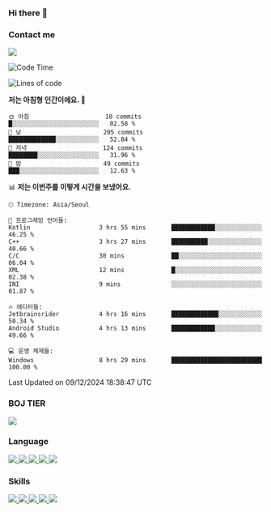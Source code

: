 ### Hi there 👋

<!-- Contact me-->
### Contact me
<a href="mailto:hiko1931@gmail.com">
    <img src="https://img.shields.io/badge/Gmail-D14836?logo=gmail&logoColor=white">
</a>

<!--START_SECTION:waka-->
![Code Time](http://img.shields.io/badge/Code%20Time-147%20hrs%207%20mins-blue)

![Lines of code](https://img.shields.io/badge/%EC%A0%80%EB%8A%94%20%EC%97%AC%ED%83%9C%EA%B9%8C%EC%A7%80%20-3.2%20million%20%EC%A4%84%EC%9D%98%20%EC%BD%94%EB%93%9C%EB%A5%BC%20%EC%9E%91%EC%84%B1%ED%96%88%EC%96%B4%EC%9A%94.-blue)

**저는 아침형 인간이에요. 🐤** 

```text
🌞 아침                     10 commits          █░░░░░░░░░░░░░░░░░░░░░░░░   02.58 % 
🌆 낮　                     205 commits         █████████████░░░░░░░░░░░░   52.84 % 
🌃 저녁                     124 commits         ████████░░░░░░░░░░░░░░░░░   31.96 % 
🌙 밤　                     49 commits          ███░░░░░░░░░░░░░░░░░░░░░░   12.63 % 
```


📊 **저는 이번주를 이렇게 시간을 보냈어요.** 

```text
🕑︎ Timezone: Asia/Seoul

💬 프로그래밍 언어들: 
Kotlin                   3 hrs 55 mins       ████████████░░░░░░░░░░░░░   46.25 % 
C++                      3 hrs 27 mins       ██████████░░░░░░░░░░░░░░░   40.66 % 
C/C                      30 mins             ██░░░░░░░░░░░░░░░░░░░░░░░   06.04 % 
XML                      12 mins             █░░░░░░░░░░░░░░░░░░░░░░░░   02.38 % 
INI                      9 mins              ░░░░░░░░░░░░░░░░░░░░░░░░░   01.87 % 

🔥 에디터들: 
Jetbrainsrider           4 hrs 16 mins       █████████████░░░░░░░░░░░░   50.34 % 
Android Studio           4 hrs 13 mins       ████████████░░░░░░░░░░░░░   49.66 % 

💻 운영 체제들: 
Windows                  8 hrs 29 mins       █████████████████████████   100.00 % 
```


 Last Updated on 09/12/2024 18:38:47 UTC
<!--END_SECTION:waka-->

<!-- BOJ -->
### BOJ TIER
[![](http://mazassumnida.wtf/api/v2/generate_badge?boj=swifter)](https://solved.ac/swifter)

### Language
<a href="https://java.com">
    <img src="https://img.shields.io/badge/Java-007396?logo=java&logoColor=white">
</a>
<a href="https://kotlinlang.org">
    <img src="https://img.shields.io/badge/Kotlin-7F52FF?logo=kotlin&logoColor=white">
</a>
<a href="https://developer.mozilla.org/ko/docs/Web/JavaScript">
    <img src="https://img.shields.io/badge/JavaScript-F7DF1E?logo=javascript&logoColor=white">
</a>
<a href="https://isocpp.org/">
    <img src="https://img.shields.io/badge/C++-00599C?logo=cplusplus&logoColor=white">
</a>
<a href="https://learn.microsoft.com/ko-kr/dotnet/csharp/">
    <img src="https://img.shields.io/badge/csharp-239120?logo=csharp&logoColor=white">
</a>


### Skills
<a href="https://developer.android.com">
    <img src="https://img.shields.io/badge/Android-3DDC84?logo=android&logoColor=white">
</a>
<a href="https://reactivex.io">
    <img src="https://img.shields.io/badge/ReactiveX-B7178C?logo=ReactiveX&logoColor=white">
</a>
<a href="https://nodejs.org">
    <img src="https://img.shields.io/badge/Node.js-339933?logo=node.js&logoColor=white">
</a>
<a href="https://unity.com/kr">
    <img src="https://img.shields.io/badge/unity-FFFFFF?logo=unity&logoColor=black">
</a>
<a href="https://www.unrealengine.com/ko">
    <img src="https://img.shields.io/badge/unrealengine-0E1128?logo=unrealengine&logoColor=white">
</a>

